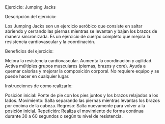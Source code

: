 Ejercicio: Jumping Jacks

Descripción del ejercicio:

Los Jumping Jacks son un ejercicio aeróbico que consiste en saltar abriendo y cerrando las piernas mientras se levantan y bajan los brazos de manera sincronizada.
 Es un ejercicio de cuerpo completo que mejora la resistencia cardiovascular y la coordinación.


Beneficios del ejercicio:

Mejora la resistencia cardiovascular.
Aumenta la coordinación y agilidad.
Activa múltiples grupos musculares (piernas, brazos y core).
Ayuda a quemar calorías y mejorar la composición corporal.
No requiere equipo y se puede hacer en cualquier lugar.

Instrucciones de cómo realizarlo:

Posición inicial: Ponte de pie con los pies juntos y los brazos relajados a los lados.
Movimiento: Salta separando las piernas mientras levantas los brazos por encima de la cabeza.
Regreso: Salta nuevamente para volver a la posición inicial.
Repetición: Realiza el movimiento de forma continua durante 30 a 60 segundos o según tu nivel de resistencia.
